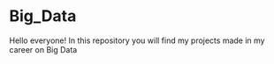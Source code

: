 # Big_Data
Hello everyone! In this repository you will find my projects made in my career on Big Data 
